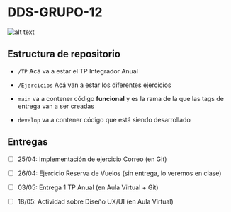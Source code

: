 # DDS-GRUPO-12

![alt text](https://bocajuniors2016.wordpress.com/wp-content/uploads/2016/03/telon-bandera-boca-juniors-la-12-tevez.jpeg)

## Estructura de repositorio

- ```/TP``` Acá va a estar el TP Integrador Anual

- ```/Ejercicios``` Acá van a estar los diferentes ejercicios

- ```main``` va a contener código **funcional**  y es la rama de la que las tags de entrega van a ser creadas

- ```develop``` va a contener código que está siendo desarrollado

## Entregas

- [ ] 25/04: Implementación de ejercicio Correo (en Git)

- [ ] 26/04: Ejercicio Reserva de Vuelos (sin entrega, lo veremos en clase)

- [ ] 03/05: Entrega 1 TP Anual (en Aula Virtual + Git)

- [ ] 18/05: Actividad sobre Diseño UX/UI (en Aula Virtual)